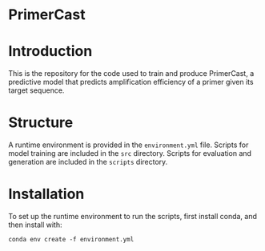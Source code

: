 # PrimerCast

# Introduction
This is the repository for the code used to train and produce PrimerCast, a predictive model that predicts amplification efficiency of a primer given its target sequence.

# Structure
A runtime environment is provided in the ```environment.yml``` file. Scripts for model training are included in the ```src``` directory. Scripts for evaluation and generation are included in the ```scripts``` directory.

# Installation
To set up the runtime environment to run the scripts, first install conda, and then install with:
```
conda env create -f environment.yml
```
